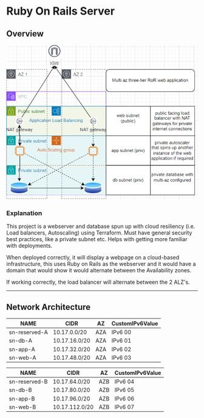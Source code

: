# Ruby On Rails Server

## Overview
![Architecture of the project](/image.png)

### Explanation
This project is a webserver and database spun up with cloud resiliency (i.e. Load balancers, Autoscaling) using Terraform. Must have general security best practices, like a private subnet etc. Helps with getting more familiar with deployments.

When deployed correctly, it will display a webpage on a cloud-based infrastructure, this uses Ruby on Rails as the webserver and it would have a domain that would show it would alternate between the Availability zones.

If working correctly, the load balancer will alternate between the 2 ALZ's.

---

## Network Architecture
| NAME | CIDR | AZ | CustomIPv6Value |
|------|------|----|-----------------|
|sn-reserved-A | 10.17.0.0/20 | AZA | IPv6 00 |
|sn-db-A | 10.17.16.0/20 | AZA | IPv6 01 |
|sn-app-A | 10.17.32.0/20 | AZA | IPv6 02 |
|sn-web-A | 10.17.48.0/20 | AZA | IPv6 03 |

| NAME | CIDR | AZ | CustomIPv6Value |
|------|------|----|-----------------|
| sn-reserved-B | 10.17.64.0/20 | AZB | IPv6 04 |
| sn-db-B | 10.17.80.0/20 | AZB | IPv6 05 |
| sn-app-B | 10.17.96.0/20 | AZB | IPv6 06 |
| sn-web-B | 10.17.112.0/20 | AZB | IPv6 07 |
